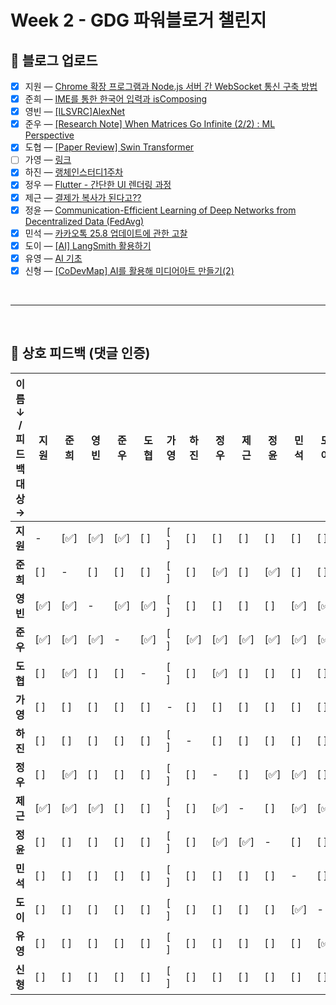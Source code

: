 # Week 2 - GDG 파워블로거 챌린지

## 📝 블로그 업로드
- [x] 지원 — [Chrome 확장 프로그램과 Node.js 서버 간 WebSocket 통신 구축 방법](https://easy1nhard2.tistory.com/30)
- [x] 준희 — [IME를 통한 한국어 입력과 isComposing](https://velog.io/@kjuni1914/IME를-통한-한국어-입력과-isComposing)
- [x] 영빈 — [[ILSVRC]AlexNet](https://velog.io/@lzcuro/OverviewAlexNet1)
- [x] 준우 — [[Research Note] When Matrices Go Infinite (2/2) : ML Perspective](https://velog.io/@melon-chicken/Research-Note-When-Matrices-Go-Infinite-22-ML-Perspective)
- [x] 도협 — [[Paper Review] Swin Transformer](https://dohyeoplim.medium.com/paper-review-swin-transformer-93197dcf6151)
- [ ] 가영 — [링크]()
- [x] 하진 — [랭체인스터디1주차](https://pajingi.tistory.com/m/4)
- [x] 정우 — [Flutter - 간단한 UI 렌더링 과정](https://velog.io/@yjw326/Flutter-%EA%B0%84%EB%8B%A8%ED%95%9C-UI-%EB%A0%8C%EB%8D%94%EB%A7%81-%EA%B3%BC%EC%A0%95)
- [x] 제근 — [결제가 복사가 된다고??](https://cndowy21.tistory.com/53)
- [x] 정윤 — [Communication-Efficient Learning of Deep Networks from Decentralized Data (FedAvg)](https://velog.io/@itisyijy/Review-Communication-Efficient-Learning-of-Deep-Networksfrom-Decentralized-Data-FedAvg)
- [x] 민석 — [카카오톡 25.8 업데이트에 관한 고찰](https://blog.naver.com/beaprotagonist/224032643590)
- [x] 도이 — [[AI] LangSmith 활용하기](https://velog.io/@kimm00/AI-LangSmith-활용하기)
- [x] 유영 — [AI 기초](https://velog.io/@yuyoung924/AI-기초-LLM과-RAG-그리고-Lang-Chain)
- [x] 신형 — [[CoDevMap] AI를 활용해 미디어아트 만들기(2)](https://velog.io/@shinh09/CoDevMap-AI%EB%A5%BC-%ED%99%9C%EC%9A%A9%ED%95%B4-%EB%AF%B8%EB%94%94%EC%96%B4%EC%95%84%ED%8A%B8-%EB%A7%8C%EB%93%A4%EA%B8%B02)

<br>

---

<br>

## 💬 상호 피드백 (댓글 인증)

| 이름 ↓ / 피드백 대상 → | 지원  | 준희  | 영빈  | 준우  | 도협  | 가영  | 하진  | 정우  | 제근  | 정윤  | 민석  | 도이  | 유영  | 신형  |
| --------------- | --- | --- | --- | --- | --- | --- | --- | --- | --- | --- | --- | --- | --- | --- |
| **지원**          | -   | [✅] | [✅] | [✅] | [ ] | [ ] | [ ] | [ ] | [ ] | [ ] | [ ] | [ ] | [ ] | [ ] |
| **준희**          | [ ] | -   | [ ] | [ ] | [ ] | [ ] | [ ] | [✅] | [ ] | [✅] | [ ] | [ ] | [ ] | [ ] |
| **영빈**          | [✅] | [✅] | -   | [✅] | [✅] | [ ] | [ ] | [ ] | [ ] | [ ] | [✅] | [✅] | [✅] | [ ] |
| **준우**          | [✅] | [✅] | [✅] | -   | [✅] | [ ] | [✅] | [✅] | [✅] | [✅] | [✅] | [✅] | [✅] | [✅] |
| **도협**          | [ ] | [✅] | [ ] | [ ] | -   | [ ] | [ ] | [✅] | [ ] | [ ] | [ ] | [ ] | [ ] | [ ] |
| **가영**          | [ ] | [ ] | [ ] | [ ] | [ ] | -   | [ ] | [ ] | [ ] | [ ] | [ ] | [ ] | [ ] | [ ] |
| **하진**          | [ ] | [ ] | [ ] | [ ] | [ ] | [ ] | -   | [ ] | [ ] | [ ] | [ ] | [ ] | [ ] | [ ] |
| **정우**          | [ ] | [✅] | [ ] | [ ] | [ ] | [ ] | [ ] | -   | [ ] | [✅] | [✅] | [ ] | [ ] | [ ] |
| **제근**          | [✅] | [✅] | [✅] | [ ] | [ ] | [ ] | [ ] | [✅] | -   | [ ] | [✅] | [✅] | [ ] | [✅] |
| **정윤**          | [ ] | [ ] | [ ] | [ ] | [ ] | [ ] | [ ] | [✅] | [✅] | -   | [ ] | [ ] | [ ] | [ ] |
| **민석**          | [ ] | [ ] | [ ] | [ ] | [ ] | [ ] | [ ] | [ ] | [ ] | [ ] | -   | [ ] | [ ] | [ ] |
| **도이**          | [ ] | [ ] | [ ] | [ ] | [ ] | [ ] | [ ] | [ ] | [ ] | [ ] | [✅] | -   | [✅] | [ ] |
| **유영**          | [ ] | [ ] | [ ] | [ ] | [ ] | [ ] | [ ] | [ ] | [ ] | [ ] | [ ] | [✅] | -   | [✅] |
| **신형**          | [ ] | [ ] | [ ] | [ ] | [ ] | [ ] | [ ] | [ ] | [ ] | [ ] | [ ] | [ ] | [ ] | -   |
